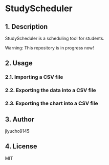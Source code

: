 # StudyScheduler

## 1. Description
StudyScheduler is a scheduling tool for students.

Warning: This repository is in progress now!

## 2. Usage

### 2.1. Importing a CSV file

### 2.2. Exporting the data into a CSV file

### 2.3. Exporting the chart into a CSV file

## 3. Author
jiyucho9145

## 4. License
MIT
